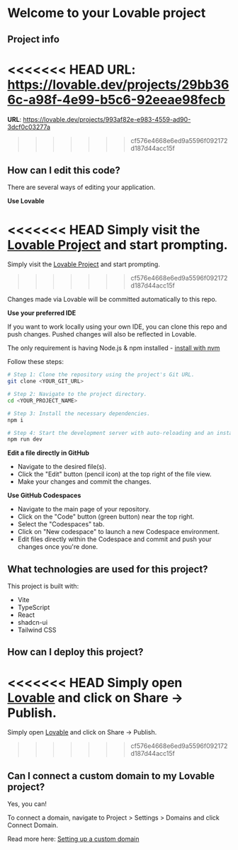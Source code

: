 # Welcome to your Lovable project

## Project info

<<<<<<< HEAD
**URL**: https://lovable.dev/projects/29bb366c-a98f-4e99-b5c6-92eeae98fecb
=======
**URL**: https://lovable.dev/projects/993af82e-e983-4559-ad90-3dcf0c03277a
>>>>>>> cf576e4668e6ed9a5596f092172d187d44acc15f

## How can I edit this code?

There are several ways of editing your application.

**Use Lovable**

<<<<<<< HEAD
Simply visit the [Lovable Project](https://lovable.dev/projects/29bb366c-a98f-4e99-b5c6-92eeae98fecb) and start prompting.
=======
Simply visit the [Lovable Project](https://lovable.dev/projects/993af82e-e983-4559-ad90-3dcf0c03277a) and start prompting.
>>>>>>> cf576e4668e6ed9a5596f092172d187d44acc15f

Changes made via Lovable will be committed automatically to this repo.

**Use your preferred IDE**

If you want to work locally using your own IDE, you can clone this repo and push changes. Pushed changes will also be reflected in Lovable.

The only requirement is having Node.js & npm installed - [install with nvm](https://github.com/nvm-sh/nvm#installing-and-updating)

Follow these steps:

```sh
# Step 1: Clone the repository using the project's Git URL.
git clone <YOUR_GIT_URL>

# Step 2: Navigate to the project directory.
cd <YOUR_PROJECT_NAME>

# Step 3: Install the necessary dependencies.
npm i

# Step 4: Start the development server with auto-reloading and an instant preview.
npm run dev
```

**Edit a file directly in GitHub**

- Navigate to the desired file(s).
- Click the "Edit" button (pencil icon) at the top right of the file view.
- Make your changes and commit the changes.

**Use GitHub Codespaces**

- Navigate to the main page of your repository.
- Click on the "Code" button (green button) near the top right.
- Select the "Codespaces" tab.
- Click on "New codespace" to launch a new Codespace environment.
- Edit files directly within the Codespace and commit and push your changes once you're done.

## What technologies are used for this project?

This project is built with:

- Vite
- TypeScript
- React
- shadcn-ui
- Tailwind CSS

## How can I deploy this project?

<<<<<<< HEAD
Simply open [Lovable](https://lovable.dev/projects/29bb366c-a98f-4e99-b5c6-92eeae98fecb) and click on Share -> Publish.
=======
Simply open [Lovable](https://lovable.dev/projects/993af82e-e983-4559-ad90-3dcf0c03277a) and click on Share -> Publish.
>>>>>>> cf576e4668e6ed9a5596f092172d187d44acc15f

## Can I connect a custom domain to my Lovable project?

Yes, you can!

To connect a domain, navigate to Project > Settings > Domains and click Connect Domain.

Read more here: [Setting up a custom domain](https://docs.lovable.dev/tips-tricks/custom-domain#step-by-step-guide)
